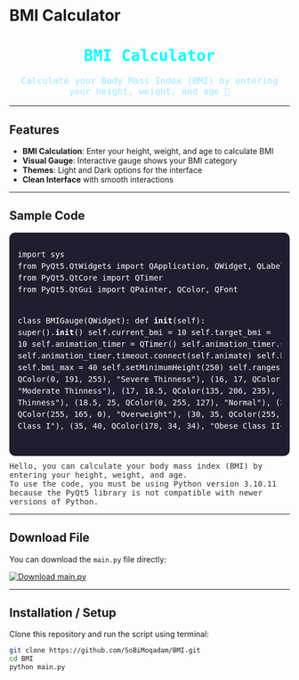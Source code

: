 # BMI Calculator

<div align="center">
<h1 style="color:#00ffff; font-family:monospace;">BMI Calculator</h1>
<p style="font-family:monospace; font-size:16px; color:#9be7ff;">
Calculate your Body Mass Index (BMI) by entering your height, weight, and age 🚀
</p>
</div>

---

## Features

- **BMI Calculation**: Enter your height, weight, and age to calculate BMI  
- **Visual Gauge**: Interactive gauge shows your BMI category  
- **Themes**: Light and Dark options for the interface  
- **Clean Interface** with smooth interactions  

---

## Sample Code

<div style="background:#1e1e2f; padding:15px; border-radius:10px; color:#fff; font-family:monospace; line-height:1.5;">
<pre>
import sys
from PyQt5.QtWidgets import QApplication, QWidget, QLabel, QLineEdit, QPushButton, QVBoxLayout
from PyQt5.QtCore import QTimer
from PyQt5.QtGui import QPainter, QColor, QFont

class BMIGauge(QWidget):
    def __init__(self):
        super().__init__()
        self.current_bmi = 10
        self.target_bmi = 10
        self.animation_timer = QTimer()
        self.animation_timer.setInterval(15)
        self.animation_timer.timeout.connect(self.animate)
        self.bmi_min = 10
        self.bmi_max = 40
        self.setMinimumHeight(250)
        self.ranges = [
            (10, 16, QColor(0, 191, 255), "Severe Thinness"),
            (16, 17, QColor(30, 144, 255), "Moderate Thinness"),
            (17, 18.5, QColor(135, 206, 235), "Mild Thinness"),
            (18.5, 25, QColor(0, 255, 127), "Normal"),
            (25, 30, QColor(255, 165, 0), "Overweight"),
            (30, 35, QColor(255, 69, 0), "Obese Class I"),
            (35, 40, QColor(178, 34, 34), "Obese Class II+"),
        ]
</pre>
</div>

<p style="margin-top:10px; color:#333; font-family:monospace;">
Hello, you can calculate your body mass index (BMI) by entering your height, weight, and age.<br>
To use the code, you must be using Python version 3.10.11 because the PyQt5 library is not compatible with newer versions of Python.
</p>

---

## Download File

You can download the `main.py` file directly:

[![Download main.py](https://img.shields.io/badge/Download-main.py-00FFFF?style=for-the-badge&logo=python&logoColor=white)](https://raw.githubusercontent.com/SoBiMoqadam/BMI/main/main.py)

---

## Installation / Setup

Clone this repository and run the script using terminal:

```bash
git clone https://github.com/SoBiMoqadam/BMI.git
cd BMI
python main.py
